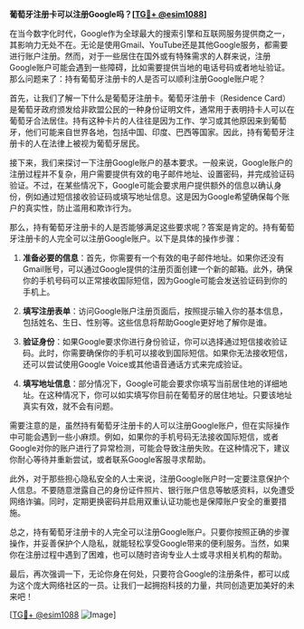 **葡萄牙注册卡可以注册Google吗？[[TG💪+ @esim1088](https://t.me/s/esim1088)]**

在当今数字化时代，Google作为全球最大的搜索引擎和互联网服务提供商之一，其影响力无处不在。无论是使用Gmail、YouTube还是其他Google服务，都需要进行账户注册。然而，对于一些居住在国外或有特殊需求的人群来说，注册Google账户可能会遇到一些障碍，比如需要提供当地的电话号码或者地址验证。那么问题来了：持有葡萄牙注册卡的人是否可以顺利注册Google账户呢？

首先，让我们了解一下什么是葡萄牙注册卡。葡萄牙注册卡（Residence Card）是葡萄牙政府颁发给非欧盟公民的一种身份证明文件，通常用于表明持卡人可以在葡萄牙合法居住。持有这种卡片的人往往是因为工作、学习或其他原因来到葡萄牙，他们可能来自世界各地，包括中国、印度、巴西等国家。因此，持有葡萄牙注册卡的人在法律上被视为葡萄牙居民。

接下来，我们来探讨一下注册Google账户的基本要求。一般来说，Google账户的注册过程并不复杂，用户需要提供有效的电子邮件地址、设置密码，并完成验证码验证。不过，在某些情况下，Google可能会要求用户提供额外的信息以确认身份，例如通过短信接收验证码或填写地址信息。这是因为Google希望确保每个账户的真实性，防止滥用和欺诈行为。

那么，持有葡萄牙注册卡的人是否能够满足这些要求呢？答案是肯定的。持有葡萄牙注册卡的人完全可以注册Google账户。以下是具体的操作步骤：

1. **准备必要的信息**：首先，你需要有一个有效的电子邮件地址。如果你还没有Gmail账号，可以通过Google提供的注册页面创建一个新的邮箱。此外，确保你的手机号码可以正常接收国际短信，因为Google可能会发送验证码到你的手机上。

2. **填写注册表单**：访问Google账户注册页面后，按照提示输入你的基本信息，包括姓名、生日、性别等。这些信息将帮助Google更好地了解你是谁。

3. **验证身份**：如果Google要求你进行身份验证，你可以选择通过短信接收验证码。此时，你需要确保你的手机可以接收到国际短信。如果你无法接收短信，还可以尝试使用Google Voice或其他语音通话方式来完成验证。

4. **填写地址信息**：部分情况下，Google可能会要求你填写当前居住地的详细地址。在这种情况下，你可以如实填写你目前在葡萄牙的居住地址。只要该地址真实有效，就不会有问题。

需要注意的是，虽然持有葡萄牙注册卡的人可以注册Google账户，但在实际操作中可能会遇到一些小麻烦。例如，如果你的手机号码无法接收国际短信，或者Google对你的账户进行了异常检测，可能会导致注册失败。在这种情况下，建议你耐心等待并重新尝试，或者联系Google客服寻求帮助。

此外，对于那些担心隐私安全的人士来说，注册Google账户时一定要注意保护个人信息。不要随意泄露自己的身份证件照片、银行账户信息等敏感资料，以免遭受网络诈骗。同时，定期更换密码并启用双重认证功能也是保障账户安全的重要措施。

总之，持有葡萄牙注册卡的人完全可以注册Google账户。只要你按照正确的步骤操作，并妥善保护个人隐私，就能轻松享受Google带来的便利服务。当然，如果你在注册过程中遇到了困难，也可以随时咨询专业人士或寻求相关机构的帮助。

最后，再次强调一下，无论你身在何处，只要符合Google的注册条件，都可以成为这个庞大网络社区的一员。让我们一起拥抱科技的力量，共同创造更加美好的未来吧！

[[TG💪+ @esim1088](https://t.me/s/esim1088) ![Image](https://i.postimg.cc/4NQfJmqS/Snipaste-2025-05-13-00-14-12.png)]